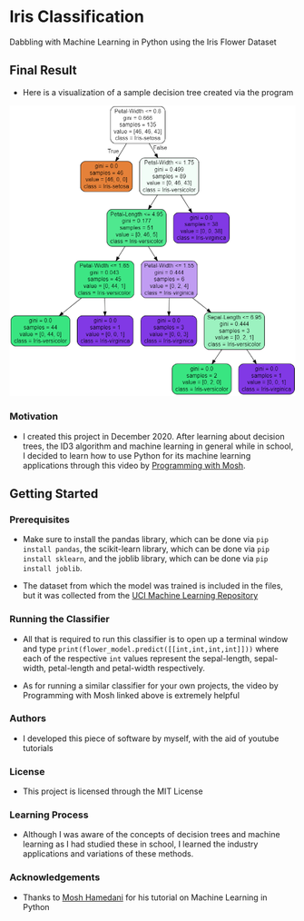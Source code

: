 # Iris Classification
Dabbling with Machine Learning in Python using the Iris Flower Dataset

## Final Result
- Here is a visualization of a sample decision tree created via the program

![Decision Tree](Models/DecisionTree.PNG)

### Motivation
- I created this project in December 2020. After learning about decision trees, 
the ID3 algorithm and machine learning in general while in school, I decided to 
learn how to use Python for its machine learning applications through this video 
by [Programming with Mosh](https://www.youtube.com/watch?v=7eh4d6sabA0).

## Getting Started

### Prerequisites
- Make sure to install the pandas library, which can be done via `pip install pandas`,
the scikit-learn library, which can be done via `pip install sklearn`, and the joblib library,
which can be done via `pip install joblib`.

- The dataset from which the model was trained is included in the files, but it was collected from the [UCI Machine Learning Repository](https://archive.ics.uci.edu/ml/datasets/iris)

### Running the Classifier
- All that is required to run this classifier is to open up a terminal window and 
type `print(flower_model.predict([[int,int,int,int]]))` where each of the respective
`int` values represent the sepal-length, sepal-width, petal-length and petal-width respectively.

- As for running a similar classifier for your own projects, the video by Programming with Mosh linked above is extremely helpful

### Authors
- I developed this piece of software by myself, with the aid of youtube tutorials

### License
- This project is licensed through the MIT License

### Learning Process
- Although I was aware of the concepts of decision trees and machine learning as I had studied these in school, 
I learned the industry applications and variations of these methods. 

### Acknowledgements
- Thanks to [Mosh Hamedani](https://www.youtube.com/user/programmingwithmosh) for his tutorial on Machine Learning in Python